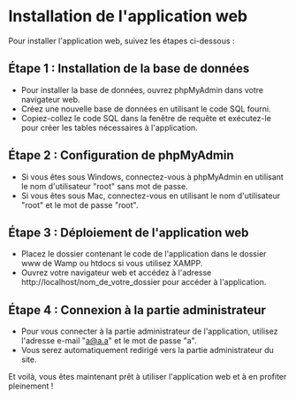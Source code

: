 # Installation de l'application web

Pour installer l'application web, suivez les étapes ci-dessous :

## Étape 1 : Installation de la base de données

- Pour installer la base de données, ouvrez phpMyAdmin dans votre navigateur web.
- Créez une nouvelle base de données en utilisant le code SQL fourni.
- Copiez-collez le code SQL dans la fenêtre de requête et exécutez-le pour créer les tables nécessaires à l'application.

## Étape 2 : Configuration de phpMyAdmin

- Si vous êtes sous Windows, connectez-vous à phpMyAdmin en utilisant le nom d'utilisateur "root" sans mot de passe.
- Si vous êtes sous Mac, connectez-vous en utilisant le nom d'utilisateur "root" et le mot de passe "root".

## Étape 3 : Déploiement de l'application web

- Placez le dossier contenant le code de l'application dans le dossier www de Wamp ou htdocs si vous utilisez XAMPP.
- Ouvrez votre navigateur web et accédez à l'adresse http://localhost/nom_de_votre_dossier pour accéder à l'application.

## Étape 4 : Connexion à la partie administrateur

- Pour vous connecter à la partie administrateur de l'application, utilisez l'adresse e-mail "a@a.a" et le mot de passe "a".
- Vous serez automatiquement redirigé vers la partie administrateur du site.

Et voilà, vous êtes maintenant prêt à utiliser l'application web et à en profiter pleinement !
